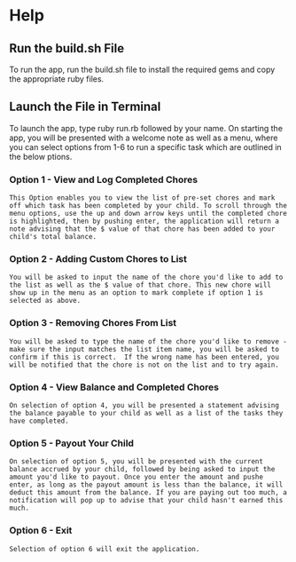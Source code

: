 # Help

## Run the build.sh File
To run the app, run the build.sh file to install the required gems and copy the appropriate ruby files.

## Launch the File in Terminal
To launch the app, type ruby run.rb followed by your name.
On starting the app, you will be presented with a welcome note as well as a menu, where you can select options from 1-6 to run a specific task which are outlined in the below ptions.

### Option 1 - View and Log Completed Chores
    This Option enables you to view the list of pre-set chores and mark off which task has been completed by your child. To scroll through the menu options, use the up and down arrow keys until the completed chore is highlighted, then by pushing enter, the application will return a note advising that the $ value of that chore has been added to your child's total balance.

### Option 2 - Adding Custom Chores to List
    You will be asked to input the name of the chore you'd like to add to the list as well as the $ value of that chore. This new chore will show up in the menu as an option to mark complete if option 1 is selected as above.

### Option 3 - Removing Chores From List
    You will be asked to type the name of the chore you'd like to remove - make sure the input matches the list item name, you will be asked to confirm if this is correct.  If the wrong name has been entered, you will be notified that the chore is not on the list and to try again.

### Option 4 - View Balance and Completed Chores
    On selection of option 4, you will be presented a statement advising the balance payable to your child as well as a list of the tasks they have completed. 

### Option 5 - Payout Your Child
    On selection of option 5, you will be presented with the current balance accrued by your child, followed by being asked to input the amount you'd like to payout. Once you enter the amount and pushe enter, as long as the payout amount is less than the balance, it will deduct this amount from the balance. If you are paying out too much, a notification will pop up to advise that your child hasn't earned this much.

### Option 6 - Exit
    Selection of option 6 will exit the application.


